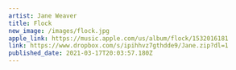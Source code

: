 ```yaml
---
artist: Jane Weaver
title: Flock
new_image: /images/flock.jpg
apple_link: https://music.apple.com/us/album/flock/1532016181
link: https://www.dropbox.com/s/ipihhvz7gthdde9/Jane.zip?dl=1
published_date: 2021-03-17T20:03:57.180Z
---
```

